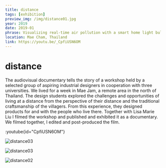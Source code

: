 ```yaml
---
title: distance
tags: [exhibition]
preview_img: /img/distance01.jpg
year: 2019
date: 2019-01
phrase: Visualizing real-time air pollution with a smart home light bulb
location: Mae Cham, Thailand
link: https://youtu.be/_CpfiUSN6OM
---
```


# distance

The audiovisual documentary tells the story of a workshop held by a selected group of aspiring industrial designers in cooperation with three universities. We lived for a week in Mae Jam, a remote area in the north of Thailand. The design students explored the challenges and opportunities of living at a distance from the perspective of their distance and the traditional craftsmanship of the villagers. From this experience, they designed products for and with the people who live there.
Together with Lisa Marie Liu I filmed the workshop and published and exhibited it as a documentary. We filmed together, I edited and post-produced the film.

:youtube{id="CpfiUSN6OM"}

![distance03](/img/distance03.jpg)

![distance03](/img/distance04.jpg)

![distance02](/img/distance02.jpg)
